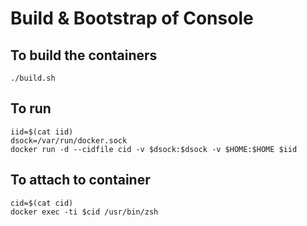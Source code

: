 # Build & Bootstrap of Console

## To build the containers

```./build.sh```

## To run

```
iid=$(cat iid)
dsock=/var/run/docker.sock
docker run -d --cidfile cid -v $dsock:$dsock -v $HOME:$HOME $iid
```

## To attach to container

```
cid=$(cat cid)
docker exec -ti $cid /usr/bin/zsh
```
